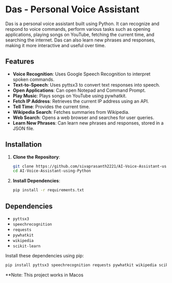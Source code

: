 # Das - Personal Voice Assistant

Das is a personal voice assistant built using Python. It can recognize and respond to voice commands, perform various tasks such as opening applications, playing songs on YouTube, fetching the current time, and searching the internet. Das can also learn new phrases and responses, making it more interactive and useful over time.

## Features

- **Voice Recognition**: Uses Google Speech Recognition to interpret spoken commands.
- **Text-to-Speech**: Uses pyttsx3 to convert text responses into speech.
- **Open Applications**: Can open Notepad and Command Prompt.
- **Play Music**: Plays songs on YouTube using pywhatkit.
- **Fetch IP Address**: Retrieves the current IP address using an API.
- **Tell Time**: Provides the current time.
- **Wikipedia Search**: Fetches summaries from Wikipedia.
- **Web Search**: Opens a web browser and searches for user queries.
- **Learn New Phrases**: Can learn new phrases and responses, stored in a JSON file.

## Installation

1. **Clone the Repository**:
    ```sh
    git clone https://github.com/sivaprasanth2221/AI-Voice-Assistant-using-Python.git
    cd AI-Voice-Assistant-using-Python
    ```

2. **Install Dependencies**:
    ```sh
    pip install -r requirements.txt
    ```

## Dependencies

- `pyttsx3`
- `speechrecognition`
- `requests`
- `pywhatkit`
- `wikipedia`
- `scikit-learn`

Install these dependencies using pip:
```sh
pip install pyttsx3 speechrecognition requests pywhatkit wikipedia scikit-learn PyAudio
```
**Note: This project works in Macos
